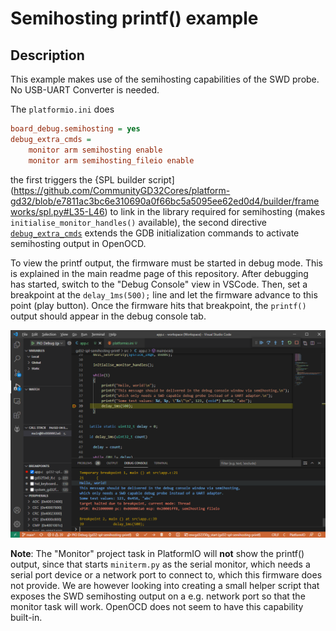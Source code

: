 # Semihosting printf() example

## Description

This example makes use of the semihosting capabilities of the SWD probe. No USB-UART Converter is needed.

The `platformio.ini` does

```ini
board_debug.semihosting = yes
debug_extra_cmds = 
    monitor arm semihosting enable
    monitor arm semihosting_fileio enable
```

the first triggers the {SPL builder script](https://github.com/CommunityGD32Cores/platform-gd32/blob/e7811ac3bc6e310690a0f66bc5a5095ee62ed0d4/builder/frameworks/spl.py#L35-L46) to link in the library required for semihosting (makes `initialise_monitor_handles()` available), the second directive [`debug_extra_cmds`](https://docs.platformio.org/en/latest/projectconf/section_env_debug.html#debug-extra-cmds) extends the GDB initialization commands to activate semihosting output in OpenOCD. 

To view the printf output, the firmware must be started in debug mode. This is explained in the main readme page of this repository. After debugging has started, switch to the "Debug Console" view in VSCode. Then, set a breakpoint at the `delay_1ms(500);` line and let the firmware advance to this point (play button). Once the firmware hits that breakpoint, the `printf()` output should appear in the debug console tab.

![printf](printf_output.png)


**Note**: The "Monitor" project task in PlatformIO will **not** show the printf() output, since that starts `miniterm.py` as the serial monitor, which needs a serial port device or a network port to connect to, which this firmware does not provide. We are however looking into creating a small helper script that exposes the SWD semihosting output on a e.g. network port so that the monitor task will work. OpenOCD does not seem to have this capability built-in.